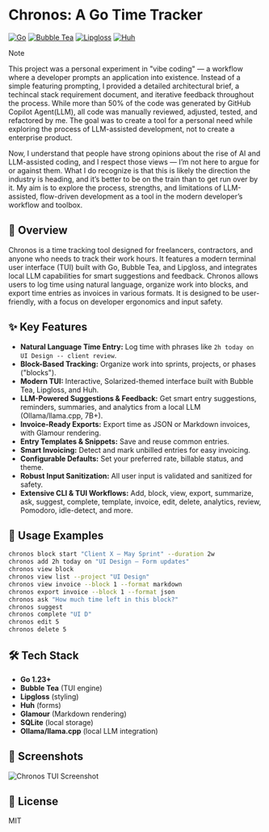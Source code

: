 # Chronos: A Go Time Tracker

[![Go](https://img.shields.io/badge/Go-1.23-blue?logo=go)](https://go.dev/)
[![Bubble Tea](https://img.shields.io/badge/BubbleTea-TUI-8A2BE2?logo=github)](https://github.com/charmbracelet/bubbletea)
[![Lipgloss](https://img.shields.io/badge/Lipgloss-Styles-FF69B4?logo=github)](https://github.com/charmbracelet/lipgloss)
[![Huh](https://img.shields.io/badge/Huh-Forms-FFD700?logo=github)](https://github.com/charmbracelet/huh)

>[!NOTE]
>This project was a personal experiment in "vibe coding" — a workflow where a developer prompts an application into existence. Instead of a simple featuring prompting, I provided a detailed architectural brief, a techincal stack requirement document, and iterative feedback throughout the process. While more than 50% of the code was generated by GitHub Copilot Agent(LLM), all code was manually reviewed, adjusted, tested, and refactored by me. The goal was to create a tool for a personal need while exploring the process of LLM-assisted development, not to create a enterprise product.
>
>Now, I understand that people have strong opinions about the rise of AI and LLM-assisted coding, and I respect those views — I’m not here to argue for or against them. What I do recognize is that this is likely the direction the industry is heading, and it’s better to be on the train than to get run over by it. My aim is to explore the process, strengths, and limitations of LLM-assisted, flow-driven development as a tool in the modern developer’s workflow and toolbox.

## 📖 Overview

Chronos is a time tracking tool designed for freelancers, contractors, and anyone who needs to track their work hours. It features a modern terminal user interface (TUI) built with Go, Bubble Tea, and Lipgloss, and integrates local LLM capabilities for smart suggestions and feedback. Chronos allows users to log time using natural language, organize work into blocks, and export time entries as invoices in various formats.
It is designed to be user-friendly, with a focus on developer ergonomics and input safety.

## ✨ Key Features

- **Natural Language Time Entry:** Log time with phrases like `2h today on UI Design -- client review`.
- **Block-Based Tracking:** Organize work into sprints, projects, or phases ("blocks").
- **Modern TUI:** Interactive, Solarized-themed interface built with Bubble Tea, Lipgloss, and Huh.
- **LLM-Powered Suggestions & Feedback:** Get smart entry suggestions, reminders, summaries, and analytics from a local LLM (Ollama/llama.cpp, 7B+).
- **Invoice-Ready Exports:** Export time as JSON or Markdown invoices, with Glamour rendering.
- **Entry Templates & Snippets:** Save and reuse common entries.
- **Smart Invoicing:** Detect and mark unbilled entries for easy invoicing.
- **Configurable Defaults:** Set your preferred rate, billable status, and theme.
- **Robust Input Sanitization:** All user input is validated and sanitized for safety.
- **Extensive CLI & TUI Workflows:** Add, block, view, export, summarize, ask, suggest, complete, template, invoice, edit, delete, analytics, review, Pomodoro, idle-detect, and more.

## 🚀 Usage Examples

```sh
chronos block start "Client X – May Sprint" --duration 2w
chronos add 2h today on "UI Design – Form updates"
chronos view block
chronos view list --project "UI Design"
chronos view invoice --block 1 --format markdown
chronos export invoice --block 1 --format json
chronos ask "How much time left in this block?"
chronos suggest
chronos complete "UI D"
chronos edit 5
chronos delete 5
```

## 🛠️ Tech Stack

- **Go 1.23+**
- **Bubble Tea** (TUI engine)
- **Lipgloss** (styling)
- **Huh** (forms)
- **Glamour** (Markdown rendering)
- **SQLite** (local storage)
- **Ollama/llama.cpp** (local LLM integration)


## 📸 Screenshots

![Chronos TUI Screenshot](screenshot.png)

## 📄 License

MIT
